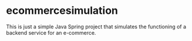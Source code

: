 # ecommercesimulation

This is just a simple Java Spring project that simulates the functioning of a backend service for an e-commerce.

